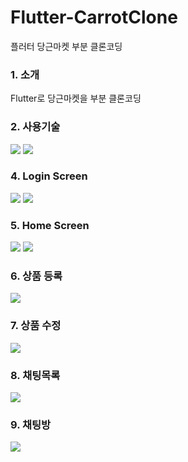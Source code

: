 # Flutter-CarrotClone
 플러터 당근마켓 부분 클론코딩

### 1. 소개
 Flutter로 당근마켓을 부분 클론코딩

### 2. 사용기술
<img src="https://img.shields.io/badge/flutter-02569B?style=flat-square&logo=flutter&logoColor=white"/>
<img src="https://img.shields.io/badge/Firebase-FFCA28?style=flat-square&logo=firebase&logoColor=white"/>

### 4. Login Screen
<img src="https://github.com/KHong1216/Flutter-CarrotClone/assets/74641892/ca94a5c2-54dc-48e7-b5a7-c447b38faab9"/>
<img src="https://github.com/KHong1216/Flutter-CarrotClone/assets/74641892/0d378070-dab2-46bd-89da-fe0af9a6f46a"/>

### 5. Home Screen
<img src="https://github.com/KHong1216/Flutter-CarrotClone/assets/74641892/4812e0e7-55d8-4f61-901e-004625bbcfaa"/>
<img src="https://github.com/KHong1216/Flutter-CarrotClone/assets/74641892/aa47a46c-dd7d-44b2-a971-a95dad7c7561"/>

### 6. 상품 등록
<img src="https://github.com/KHong1216/Flutter-CarrotClone/assets/74641892/2d3e4aa2-e292-4352-b631-6b40b97d933a"/>

### 7. 상품 수정
<img src="https://github.com/KHong1216/Flutter-CarrotClone/assets/74641892/c55d0d1f-1bf3-457e-80ed-b5b8ee32021d"/>

### 8. 채팅목록
<img src="https://github.com/KHong1216/Flutter-CarrotClone/assets/74641892/c780d9b1-5056-4259-b452-d23f8733b02b"/>

### 9. 채팅방
<img src="https://github.com/KHong1216/Flutter-CarrotClone/assets/74641892/3181d3ff-2230-4419-8631-98d1e70e3d83"/>

